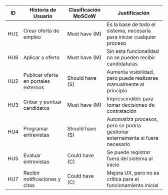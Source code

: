 | ID  | Historia de Usuario                         | Clasificación MoSCoW | Justificación                                                                 |
|-----|---------------------------------------------|-----------------------|--------------------------------------------------------------------------------|
| HU1 | Crear oferta de empleo                      | Must have (M)         | Es la base de todo el sistema, necesaria para iniciar cualquier proceso       |
| HU6 | Aplicar a oferta                            | Must have (M)         | Sin esta funcionalidad no se pueden recibir candidaturas                      |
| HU2 | Publicar oferta en portales externos        | Should have (S)       | Aumenta visibilidad, pero puede realizarse manualmente al principio           |
| HU3 | Cribar y puntuar candidatos                 | Must have (M)         | Imprescindible para tomar decisiones de contratación                          |
| HU4 | Programar entrevistas                       | Should have (S)       | Automatiza procesos, pero se podría gestionar externamente si fuera necesario |
| HU5 | Evaluar entrevistas                         | Could have (C)        | Se puede registrar fuera del sistema al inicio                                |
| HU7 | Recibir notificaciones y citas              | Could have (C)        | Mejora UX, pero no es crítica para el funcionamiento inicial                  |
